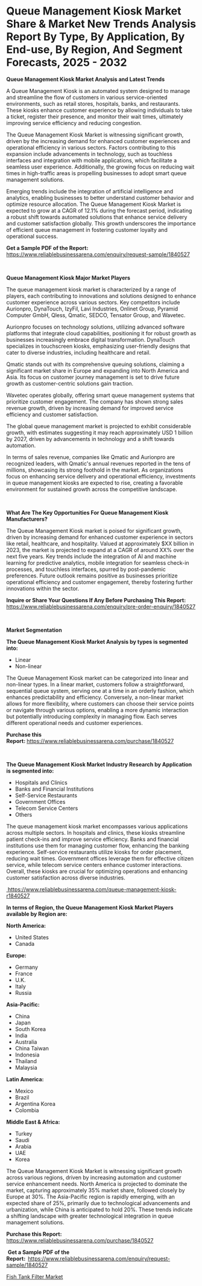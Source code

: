 <p><h1>Queue Management Kiosk Market Share & Market New Trends Analysis Report By Type, By Application, By End-use, By Region, And Segment Forecasts, 2025 - 2032</h1></p><p><strong>Queue Management Kiosk Market Analysis and Latest Trends</strong></p>
<p><p>A Queue Management Kiosk is an automated system designed to manage and streamline the flow of customers in various service-oriented environments, such as retail stores, hospitals, banks, and restaurants. These kiosks enhance customer experience by allowing individuals to take a ticket, register their presence, and monitor their wait times, ultimately improving service efficiency and reducing congestion.</p><p>The Queue Management Kiosk Market is witnessing significant growth, driven by the increasing demand for enhanced customer experiences and operational efficiency in various sectors. Factors contributing to this expansion include advancements in technology, such as touchless interfaces and integration with mobile applications, which facilitate a seamless user experience. Additionally, the growing focus on reducing wait times in high-traffic areas is propelling businesses to adopt smart queue management solutions.</p><p>Emerging trends include the integration of artificial intelligence and analytics, enabling businesses to better understand customer behavior and optimize resource allocation. The Queue Management Kiosk Market is expected to grow at a CAGR of 12.1% during the forecast period, indicating a robust shift towards automated solutions that enhance service delivery and customer satisfaction globally. This growth underscores the importance of efficient queue management in fostering customer loyalty and operational success.</p></p>
<p><strong>Get a Sample PDF of the Report:&nbsp;</strong> <a href="https://www.reliablebusinessarena.com/enquiry/request-sample/1840527?utm_campaign=2988&utm_medium=2&utm_source=Github&utm_content=ia&utm_term=11042025&utm_id=queue-management-kiosk">https://www.reliablebusinessarena.com/enquiry/request-sample/1840527</a></p>
<p>&nbsp;</p>
<p><strong>Queue Management Kiosk Major Market Players</strong></p>
<p><p>The queue management kiosk market is characterized by a range of players, each contributing to innovations and solutions designed to enhance customer experience across various sectors. Key competitors include Aurionpro, DynaTouch, IzyFil, Lavi Industries, Onlinet Group, Pyramid Computer GmbH, Qless, Qmatic, SEDCO, Tensator Group, and Wavetec.</p><p>Aurionpro focuses on technology solutions, utilizing advanced software platforms that integrate cloud capabilities, positioning it for robust growth as businesses increasingly embrace digital transformation. DynaTouch specializes in touchscreen kiosks, emphasizing user-friendly designs that cater to diverse industries, including healthcare and retail.</p><p>Qmatic stands out with its comprehensive queuing solutions, claiming a significant market share in Europe and expanding into North America and Asia. Its focus on customer journey management is set to drive future growth as customer-centric solutions gain traction.</p><p>Wavetec operates globally, offering smart queue management systems that prioritize customer engagement. The company has shown strong sales revenue growth, driven by increasing demand for improved service efficiency and customer satisfaction.</p><p>The global queue management market is projected to exhibit considerable growth, with estimates suggesting it may reach approximately USD 1 billion by 2027, driven by advancements in technology and a shift towards automation. </p><p>In terms of sales revenue, companies like Qmatic and Aurionpro are recognized leaders, with Qmatic's annual revenues reported in the tens of millions, showcasing its strong foothold in the market. As organizations focus on enhancing service delivery and operational efficiency, investments in queue management kiosks are expected to rise, creating a favorable environment for sustained growth across the competitive landscape.</p></p>
<p>&nbsp;</p>
<p><strong>What Are The Key Opportunities For Queue Management Kiosk Manufacturers?</strong></p>
<p><p>The Queue Management Kiosk market is poised for significant growth, driven by increasing demand for enhanced customer experience in sectors like retail, healthcare, and hospitality. Valued at approximately $XX billion in 2023, the market is projected to expand at a CAGR of around XX% over the next five years. Key trends include the integration of AI and machine learning for predictive analytics, mobile integration for seamless check-in processes, and touchless interfaces, spurred by post-pandemic preferences. Future outlook remains positive as businesses prioritize operational efficiency and customer engagement, thereby fostering further innovations within the sector.</p></p>
<p><strong>Inquire or Share Your Questions If Any Before Purchasing This Report:</strong> <a href="https://www.reliablebusinessarena.com/enquiry/pre-order-enquiry/1840527?utm_campaign=2988&utm_medium=2&utm_source=Github&utm_content=ia&utm_term=11042025&utm_id=queue-management-kiosk">https://www.reliablebusinessarena.com/enquiry/pre-order-enquiry/1840527</a></p>
<p>&nbsp;</p>
<p><strong>Market Segmentation</strong></p>
<p><strong>The Queue Management Kiosk Market Analysis by types is segmented into:</strong></p>
<p><ul><li>Linear</li><li>Non-linear</li></ul></p>
<p><p>The Queue Management Kiosk market can be categorized into linear and non-linear types. In a linear market, customers follow a straightforward, sequential queue system, serving one at a time in an orderly fashion, which enhances predictability and efficiency. Conversely, a non-linear market allows for more flexibility, where customers can choose their service points or navigate through various options, enabling a more dynamic interaction but potentially introducing complexity in managing flow. Each serves different operational needs and customer experiences.</p></p>
<p><strong>Purchase this Report:&nbsp;</strong><a href="https://www.reliablebusinessarena.com/purchase/1840527?utm_campaign=2988&utm_medium=2&utm_source=Github&utm_content=ia&utm_term=11042025&utm_id=queue-management-kiosk">https://www.reliablebusinessarena.com/purchase/1840527</a></p>
<p>&nbsp;</p>
<p><strong>The Queue Management Kiosk Market Industry Research by Application is segmented into:</strong></p>
<p><ul><li>Hospitals and Clinics</li><li>Banks and Financial Institutions</li><li>Self-Service Restaurants</li><li>Government Offices</li><li>Telecom Service Centers</li><li>Others</li></ul></p>
<p><p>The queue management kiosk market encompasses various applications across multiple sectors. In hospitals and clinics, these kiosks streamline patient check-ins and improve service efficiency. Banks and financial institutions use them for managing customer flow, enhancing the banking experience. Self-service restaurants utilize kiosks for order placement, reducing wait times. Government offices leverage them for effective citizen service, while telecom service centers enhance customer interactions. Overall, these kiosks are crucial for optimizing operations and enhancing customer satisfaction across diverse industries.</p></p>
<p><a href="https://www.reliablebusinessarena.com/queue-management-kiosk-r1840527?utm_campaign=2988&utm_medium=2&utm_source=Github&utm_content=ia&utm_term=11042025&utm_id=queue-management-kiosk">&nbsp;https://www.reliablebusinessarena.com/queue-management-kiosk-r1840527</a></p>
<p><strong>In terms of Region, the Queue Management Kiosk Market Players available by Region are:</strong></p>
<p>
    <p> <strong> North America: </strong>
        <ul>
            <li>United States</li>
            <li>Canada</li>
        </ul>
        </p> 
    <p> <strong> Europe: </strong>
        <ul>
            <li>Germany</li>
            <li>France</li>
            <li>U.K.</li>
            <li>Italy</li>
            <li>Russia</li>
        </ul>
        </p> 
    <p> <strong> Asia-Pacific: </strong>
        <ul>
            <li>China</li>
            <li>Japan</li>
            <li>South Korea</li>
            <li>India</li>
            <li>Australia</li>
            <li>China Taiwan</li>
            <li>Indonesia</li>
            <li>Thailand</li>
            <li>Malaysia</li>
        </ul>
        </p> 
    <p> <strong> Latin America: </strong>
        <ul>
            <li>Mexico</li>
            <li>Brazil</li>
            <li>Argentina Korea</li>
            <li>Colombia</li>
        </ul>
        </p> 
    <p> <strong> Middle East & Africa: </strong>
        <ul>
            <li>Turkey</li>
            <li>Saudi</li>
            <li>Arabia</li>
            <li>UAE</li>
            <li>Korea</li>
        </ul>
    </p>
    </p>
<p><p>The Queue Management Kiosk Market is witnessing significant growth across various regions, driven by increasing automation and customer service enhancement needs. North America is projected to dominate the market, capturing approximately 35% market share, followed closely by Europe at 30%. The Asia-Pacific region is rapidly emerging, with an expected share of 25%, primarily due to technological advancements and urbanization, while China is anticipated to hold 20%. These trends indicate a shifting landscape with greater technological integration in queue management solutions.</p></p>
<p><strong>Purchase this Report: </strong><a href="https://www.reliablebusinessarena.com/purchase/1840527?utm_campaign=2988&utm_medium=2&utm_source=Github&utm_content=ia&utm_term=11042025&utm_id=queue-management-kiosk">https://www.reliablebusinessarena.com/purchase/1840527</a></p>
<p>&nbsp;<strong>Get a Sample PDF of the Report:&nbsp;&nbsp;</strong><a href="https://www.reliablebusinessarena.com/enquiry/request-sample/1840527?utm_campaign=2988&utm_medium=2&utm_source=Github&utm_content=ia&utm_term=11042025&utm_id=queue-management-kiosk">https://www.reliablebusinessarena.com/enquiry/request-sample/1840527</a></p>
<p><strong></strong></p>
<p><p><a href="https://github.com/pelegeazlie5/Market-Research-Report-List-1/blob/main/fish-tank-filter-market.md?utm_campaign=2988&utm_medium=2&utm_source=Github&utm_content=ia&utm_term=11042025&utm_id=queue-management-kiosk">Fish Tank Filter Market</a></p></p>